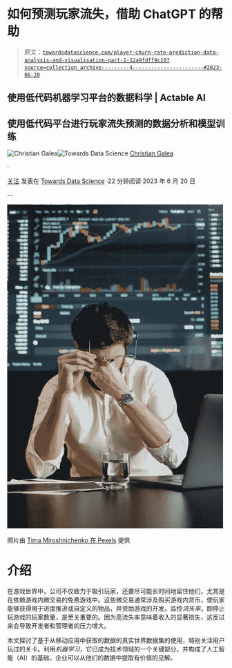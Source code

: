 # 如何预测玩家流失，借助 ChatGPT 的帮助

> 原文：[`towardsdatascience.com/player-churn-rate-prediction-data-analysis-and-visualisation-part-1-12a9fdff9c10?source=collection_archive---------4-----------------------#2023-06-20`](https://towardsdatascience.com/player-churn-rate-prediction-data-analysis-and-visualisation-part-1-12a9fdff9c10?source=collection_archive---------4-----------------------#2023-06-20)

## 使用低代码机器学习平台的数据科学 | Actable AI

## 使用低代码平台进行玩家流失预测的数据分析和模型训练

[](https://medium.com/@chrisgalea?source=post_page-----12a9fdff9c10--------------------------------)![Christian Galea](https://medium.com/@chrisgalea?source=post_page-----12a9fdff9c10--------------------------------)[](https://towardsdatascience.com/?source=post_page-----12a9fdff9c10--------------------------------)![Towards Data Science](https://towardsdatascience.com/?source=post_page-----12a9fdff9c10--------------------------------) [Christian Galea](https://medium.com/@chrisgalea?source=post_page-----12a9fdff9c10--------------------------------)

·

[关注](https://medium.com/m/signin?actionUrl=https%3A%2F%2Fmedium.com%2F_%2Fsubscribe%2Fuser%2Fa9be78db0c9b&operation=register&redirect=https%3A%2F%2Ftowardsdatascience.com%2Fplayer-churn-rate-prediction-data-analysis-and-visualisation-part-1-12a9fdff9c10&user=Christian+Galea&userId=a9be78db0c9b&source=post_page-a9be78db0c9b----12a9fdff9c10---------------------post_header-----------) 发表在 [Towards Data Science](https://towardsdatascience.com/?source=post_page-----12a9fdff9c10--------------------------------) ·22 分钟阅读·2023 年 6 月 20 日[](https://medium.com/m/signin?actionUrl=https%3A%2F%2Fmedium.com%2F_%2Fvote%2Ftowards-data-science%2F12a9fdff9c10&operation=register&redirect=https%3A%2F%2Ftowardsdatascience.com%2Fplayer-churn-rate-prediction-data-analysis-and-visualisation-part-1-12a9fdff9c10&user=Christian+Galea&userId=a9be78db0c9b&source=-----12a9fdff9c10---------------------clap_footer-----------)

--

[](https://medium.com/m/signin?actionUrl=https%3A%2F%2Fmedium.com%2F_%2Fbookmark%2Fp%2F12a9fdff9c10&operation=register&redirect=https%3A%2F%2Ftowardsdatascience.com%2Fplayer-churn-rate-prediction-data-analysis-and-visualisation-part-1-12a9fdff9c10&source=-----12a9fdff9c10---------------------bookmark_footer-----------)![](img/b1907bde077d48abe4a7127f8a720a6c.png)

照片由 [Tima Miroshnichenko 在 Pexels](https://www.pexels.com/photo/man-in-white-dress-shirt-with-eyeglasses-feeling-exhausted-7567442/) 提供

# 介绍

在游戏世界中，公司不仅致力于吸引玩家，还要尽可能长时间地留住他们，尤其是在依赖游戏内微交易的免费游戏中。这些微交易通常涉及购买游戏内货币，使玩家能够获得用于进度推进或自定义的物品，并资助游戏的开发。监控*流失率*，即停止玩游戏的玩家数量，是至关重要的。因为高流失率意味着收入的显著损失，这反过来会导致开发者和管理者的压力增大。

本文探讨了基于从移动应用中获取的数据的真实世界数据集的使用，特别关注用户玩过的关卡。利用*机器学习*，它已成为技术领域的一个关键部分，并构成了人工智能（AI）的基础，企业可以从他们的数据中提取有价值的见解。

